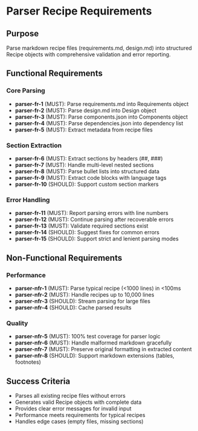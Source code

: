 # Parser Recipe Requirements

## Purpose
Parse markdown recipe files (requirements.md, design.md) into structured Recipe objects with comprehensive validation and error reporting.

## Functional Requirements

### Core Parsing
- **parser-fr-1** (MUST): Parse requirements.md into Requirements object
- **parser-fr-2** (MUST): Parse design.md into Design object  
- **parser-fr-3** (MUST): Parse components.json into Components object
- **parser-fr-4** (MUST): Parse dependencies.json into dependency list
- **parser-fr-5** (MUST): Extract metadata from recipe files

### Section Extraction
- **parser-fr-6** (MUST): Extract sections by headers (##, ###)
- **parser-fr-7** (MUST): Handle multi-level nested sections
- **parser-fr-8** (MUST): Parse bullet lists into structured data
- **parser-fr-9** (MUST): Extract code blocks with language tags
- **parser-fr-10** (SHOULD): Support custom section markers

### Error Handling
- **parser-fr-11** (MUST): Report parsing errors with line numbers
- **parser-fr-12** (MUST): Continue parsing after recoverable errors
- **parser-fr-13** (MUST): Validate required sections exist
- **parser-fr-14** (SHOULD): Suggest fixes for common errors
- **parser-fr-15** (SHOULD): Support strict and lenient parsing modes

## Non-Functional Requirements

### Performance
- **parser-nfr-1** (MUST): Parse typical recipe (<1000 lines) in <100ms
- **parser-nfr-2** (MUST): Handle recipes up to 10,000 lines
- **parser-nfr-3** (SHOULD): Stream parsing for large files
- **parser-nfr-4** (SHOULD): Cache parsed results

### Quality
- **parser-nfr-5** (MUST): 100% test coverage for parser logic
- **parser-nfr-6** (MUST): Handle malformed markdown gracefully
- **parser-nfr-7** (MUST): Preserve original formatting in extracted content
- **parser-nfr-8** (SHOULD): Support markdown extensions (tables, footnotes)

## Success Criteria
- Parses all existing recipe files without errors
- Generates valid Recipe objects with complete data
- Provides clear error messages for invalid input
- Performance meets requirements for typical recipes
- Handles edge cases (empty files, missing sections)